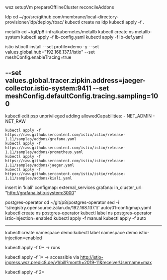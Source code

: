wsz
  setupVm
  prepareOfflineCluster
  reconcileAddons

ldp
  cd ~/go/src/github.com/membrane/local-directory-provisioner/ldp/deploy/rbac/
  kubectl create ns ldp
  kubectl apply -f .

metallb
  cd ~/git/p8-infra/kubernetes/metallb
  kubectl create ns metallb-system
  kubectl apply -f lb-config.yaml
  kubectl apply -f lb-def.yaml

istio
  istioctl install --set profile=demo -y --set values.global.hub="192.168.137.1/istio" --set meshConfig.enableTracing=true

##  --set values.global.tracer.zipkin.address=jaeger-collector.istio-system:9411 --set meshConfig.defaultConfig.tracing.sampling=100
  
  kubectl edit psp unprivileged
  adding
    allowedCapabilities:
    - NET_ADMIN
    - NET_RAW
	
	
	kubectl apply -f https://raw.githubusercontent.com/istio/istio/release-1.11/samples/addons/grafana.yaml
	kubectl apply -f https://raw.githubusercontent.com/istio/istio/release-1.11/samples/addons/prometheus.yaml
	kubectl apply -f https://raw.githubusercontent.com/istio/istio/release-1.11/samples/addons/jaeger.yaml
	kubectl apply -f https://raw.githubusercontent.com/istio/istio/release-1.11/samples/addons/kiali.yaml

  insert in 'kiali' configmap:
    external_services
      grafana:
        in_cluster_url: "http://grafana.istio-system:3000"



postgres-operator
  cd ~/git/p8/postgres-operator
  sed -i 's/registry.opensource.zalan.do/192.168.137.1/' auto/01-configmap.yaml
  kubectl create ns postgres-operator
  kubectl label ns postgres-operator istio-injection=enabled
  kubectl apply -f manual
  kubectl apply -f auto
  
---

kubectl create namespace demo
kubectl label namespace demo istio-injection=enabled

kubectl apply -f 0*
-> runs

kubectl apply -f 1*
-> accessible via http://istio-ingress.wsz.predic8.de/v1/bill?month=2019-11&receiverUsername=max

kubectl apply -f 2*

